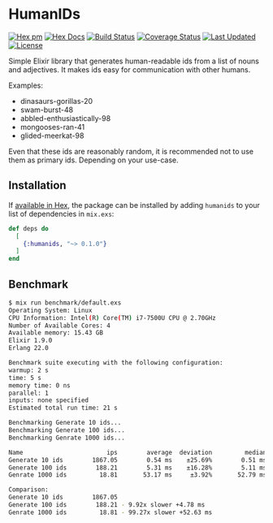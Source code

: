# HumanIDs

[![Hex pm](http://img.shields.io/hexpm/v/humanids.svg?style=flat)](https://hex.pm/packages/humanids)
[![Hex Docs](https://img.shields.io/badge/hex-docs-lightgreen.svg)](https://hexdocs.pm/humanids/)
[![Build Status](https://github.com/tgrk/humanids/actions/workflows/elixir.yaml/badge.svg)](https://github.com/tgrk/humanids/actions)
[![Coverage Status](https://coveralls.io/repos/github/tgrk/humanids/badge.svg)](https://coveralls.io/github/tgrk/humanids)
[![Last Updated](https://img.shields.io/github/last-commit/tgrk/humanids.svg)](https://github.com/tgrk/humanids/commits/master)
[![License](https://img.shields.io/hexpm/l/humanids.svg)](https://github.com/sticksnleaves/humanids/blob/master/LICENSE.md)

Simple Elixir library that generates human-readable ids from a list of nouns and adjectives. It makes ids easy
for communication with other humans.

Examples:

- dinasaurs-gorillas-20
- swam-burst-48
- abbled-enthusiastically-98
- mongooses-ran-41
- glided-meerkat-98

Even that these ids are reasonably random, it is recommended not to use them as primary ids. Depending on your use-case.

## Installation

If [available in Hex](https://hex.pm/docs/publish), the package can be installed
by adding `humanids` to your list of dependencies in `mix.exs`:

```elixir
def deps do
  [
    {:humanids, "~> 0.1.0"}
  ]
end
```

## Benchmark

```bash
$ mix run benchmark/default.exs
Operating System: Linux
CPU Information: Intel(R) Core(TM) i7-7500U CPU @ 2.70GHz
Number of Available Cores: 4
Available memory: 15.43 GB
Elixir 1.9.0
Erlang 22.0

Benchmark suite executing with the following configuration:
warmup: 2 s
time: 5 s
memory time: 0 ns
parallel: 1
inputs: none specified
Estimated total run time: 21 s

Benchmarking Generate 10 ids...
Benchmarking Generate 100 ids...
Benchmarking Genrate 1000 ids...

Name                       ips        average  deviation         median         99th %
Generate 10 ids        1867.05        0.54 ms    ±25.69%        0.51 ms        1.14 ms
Generate 100 ids        188.21        5.31 ms    ±16.28%        5.11 ms        8.17 ms
Genrate 1000 ids         18.81       53.17 ms     ±3.92%       52.79 ms       59.77 ms

Comparison:
Generate 10 ids        1867.05
Generate 100 ids        188.21 - 9.92x slower +4.78 ms
Genrate 1000 ids         18.81 - 99.27x slower +52.63 ms

```
